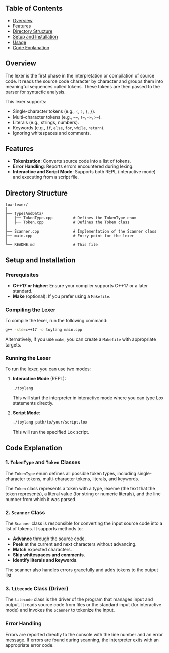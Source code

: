 ## Table of Contents

- [Overview](#overview)
- [Features](#features)
- [Directory Structure](#directory-structure)
- [Setup and Installation](#setup-and-installation)
- [Usage](#usage)
- [Code Explanation](#code-explanation)

## Overview

The lexer is the first phase in the interpretation or compilation of source code. It reads the source code character by character and groups them into meaningful sequences called tokens. These tokens are then passed to the parser for syntactic analysis.

This lexer supports:
- Single-character tokens (e.g., `(`, `)`, `{`, `}`).
- Multi-character tokens (e.g., `==`, `!=`, `<=`, `>=`).
- Literals (e.g., strings, numbers).
- Keywords (e.g., `if`, `else`, `for`, `while`, `return`).
- Ignoring whitespaces and comments.

## Features

- **Tokenization**: Converts source code into a list of tokens.
- **Error Handling**: Reports errors encountered during lexing.
- **Interactive and Script Mode**: Supports both REPL (interactive mode) and executing from a script file.

## Directory Structure

```
lox-lexer/
│
├── TypesAndData/
│   ├── TokenType.cpp         # Defines the TokenType enum
│   ├── Token.cpp             # Defines the Token class
│
├── Scanner.cpp               # Implementation of the Scanner class
├── main.cpp                  # Entry point for the lexer
│
└── README.md                 # This file
```

## Setup and Installation

### Prerequisites

- **C++17 or higher**: Ensure your compiler supports C++17 or a later standard.
- **Make** (optional): If you prefer using a `Makefile`.

### Compiling the Lexer

To compile the lexer, run the following command:

```bash
g++ -std=c++17 -o toylang main.cpp
```

Alternatively, if you use `make`, you can create a `Makefile` with appropriate targets.

### Running the Lexer

To run the lexer, you can use two modes:

1. **Interactive Mode** (REPL):
   
   ```bash
   ./toylang
   ```

   This will start the interpreter in interactive mode where you can type Lox statements directly.

2. **Script Mode**:

   ```bash
   ./toylang path/to/your/script.lox
   ```

   This will run the specified Lox script.

## Code Explanation

### 1. `TokenType` and `Token` Classes

The `TokenType` enum defines all possible token types, including single-character tokens, multi-character tokens, literals, and keywords.

The `Token` class represents a token with a type, lexeme (the text that the token represents), a literal value (for string or numeric literals), and the line number from which it was parsed.

### 2. `Scanner` Class

The `Scanner` class is responsible for converting the input source code into a list of tokens. It supports methods to:

- **Advance** through the source code.
- **Peek** at the current and next characters without advancing.
- **Match** expected characters.
- **Skip whitespaces and comments**.
- **Identify literals and keywords**.
  
The scanner also handles errors gracefully and adds tokens to the output list.

### 3. `litecode` Class (Driver)

The `litecode` class is the driver of the program that manages input and output. It reads source code from files or the standard input (for interactive mode) and invokes the `Scanner` to tokenize the input.

### Error Handling

Errors are reported directly to the console with the line number and an error message. If errors are found during scanning, the interpreter exits with an appropriate error code.
